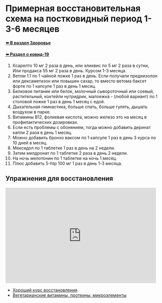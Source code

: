 # Примерная восстановительная схема на постковидный период 1-3-6 месяцев

**[⬅️ В раздел Здоровье](../../../HOME.md#здоровье)**

**[⬅️ Раздел о ковид-19](./covid-19.md)**

1. Ксарелто 10 мг 2 раза в день, или эликвис по 5 мг 2 раза в сутки, Или продакса 55 мг 2 раза в день. Курсом 1-3 месяца.
2. Ветом 1.1 по 1 чайной ложке 1 раз в день. Если получали преднизолон или дексаметазон или повышен сахар, то вместо ветома баксет форте по 1 капсуле 1 раз в день 1 месяц.
3. Белковое питание или белок, молочный сывороточный или соевый, растительный, коктейли нутридрик, малоежка - (любой вариант) по 1 столовой ложке 1 раз в день 1 месяц с едой.
4. Дыхательная гимнастика, больше спать, больше гулять, дышать воздухом в парке.
5. Витамины В12, фолиевая кислота, можно железо это на месяц в профилактических дозировках.
6. Если есть проблемы с обонянием, тогда можно добавить деринат капли 2 раза в день 1 месяц.
7. Можно добавить бронхо ваксом по 1 капсуле 1 раз в день 3 курса по 10 дней в месяц.
8. Мексидол по 1 таблетке 1 раз в день на 2 недели.
9. Затем милдронат по 1 таблетке 2 раза в день 2 недели.
10. На ночь мелотонин по 1 таблетке на ночь 1 месяц.
11. Плюс добавить 5-htp 100 мг 1 раз в день 1-3 месяца.

## Упражнения для восстановления

<iframe style="max-width: 99%" width="560" height="315" src="https://www.youtube.com/embed/PqxlsYnNCzE" title="YouTube video player" frameborder="0" allow="accelerometer; autoplay; clipboard-write; encrypted-media; gyroscope; picture-in-picture" allowfullscreen></iframe>

- <a href="https://www.vegetology.com/shop/active-energy-complex" target="_blank">Хороший курс восстановления</a>
- [Вегетарианские витамины, протеины, микроэлементы](./vitamin.md)
